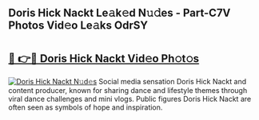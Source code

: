 ## Doris Hick Nackt Le𝚊k𝚎d N𝚞𝚍es - Part-C7V Photos Vid𝚎o Le𝚊ks OdrSY

# <h2><a href="http://fb9uic.evod.top/?m=Doris+Hick+Nackt">🔗 👉🔴 Doris Hick Nackt Vid𝚎o Ph𝚘t𝚘s</a></h2>

[![Doris Hick Nackt N𝚞d𝚎s](https://i.imgur.com/8V9OHl7.gif)](http://fb9uic.evod.top/?m=Doris+Hick+Nackt)
Social media sensation Doris Hick Nackt and content producer, known for sharing dance and lifestyle themes through viral dance challenges and mini vlogs. Public figures Doris Hick Nackt are often seen as symbols of hope and inspiration. 
